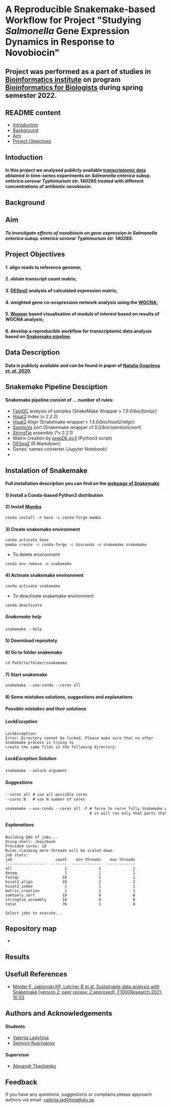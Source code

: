 # A Reproducible Snakemake-based Workflow for Project "Studying _Salmonella_ Gene Expression Dynamics in Response to Novobiocin"
## Project was performed as a part of studies in [Bioinformatics institute](https://bioinf.me/en) on program [Bioinformatics for Biologists](https://bioinf.me/en/education#!/tab/40660730-1) during spring semester 2022.
## README content
* [Introduction](#Introduction)
* [Background](#Background)
* [Aim](#AIM)
* [Project Objectives](#Project-Objectives)
## Intoduction

#### In this project we analysed publicly available [transcriptomic data](https://www.sciencedirect.com/science/article/pii/S2352340920301918#sec1)  obtained in time-series experiments on **_Salmonella enterica_ subsp. _enterica_ serovar Typhimurium str. 14028S** treated with different concentrations of antibiotic **novobiocin**.

## Background

## Aim
#### _To investigate effects of novobiocin on gene expression in **_Salmonella enterica_ subsp. _enterica_ serovar Typhimurium str. 14028S**._

## Project Objectives
#### 1. align reads to reference genome;
#### 2. obtain transcript count matrix;
#### 3. [DESeq2](https://bioconductor.org/packages/release/bioc/html/DESeq2.html) analysis of calculated expression matrix;
#### 4. weighted gene co-ecspression network analysis using the [WGCNA](https://horvath.genetics.ucla.edu/html/CoexpressionNetwork/Rpackages/WGCNA/); 
#### 5. [Wopper](https://wopper.ba.itb.cnr.it) based visualisation of moduls of interest based on results of WGCNA analysis;
#### 6. develop a reproducible workflow for transcriptomic data analysis based on [Snakemake pipeline](https://snakemake.readthedocs.io/en/stable/).

## Data Description
#### Data is publicly available and can be found in paper of [Natalia Gogoleva _et. al_, 2020](). 

## Snakemake Pipeline Desciption
#### Snakemake pipeline consist of ... number of rules:
* [FastQC](https://www.bioinformatics.babraham.ac.uk/projects/fastqc/) analysis of samples (SnakeMake Wrapper *v 1.5.0/bio/fastqc*)
* [Hisat2](http://daehwankimlab.github.io/hisat2/) Index (*v 2.2.0*)
* [Hisat2](http://daehwankimlab.github.io/hisat2/) Align (Snakemake wrapper *v 1.5.0/bio/hisat2/align*)
* [Samtools](http://daehwankimlab.github.io/hisat2/) sort (Snakemake wrapper *v1.5.0/bio/samtools/sort*)
* [StringTie](https://ccb.jhu.edu/software/stringtie/) assembly (*v 2.2.1)
* Matrix creation by [prepDE.py3](https://ccb.jhu.edu/software/stringtie/dl/prepDE.py3) (Python3 script)
* [DESeq2](https://bioconductor.org/packages/release/bioc/html/DESeq2.html) (R Markdown)
* Genes' names converter (Jupyter Notebook)
* 

## Instalation of Snakemake
#### Full installation description you can find on the [webpage of Snakemake](https://snakemake.readthedocs.io/en/stable/getting_started/installation.html)
#### 1) Install a Conda-based Python3 distribution
#### 2) Install [Mamba](https://github.com/mamba-org/mamba)
```markdown
conda install -n base -c conda-forge mamba
```
#### 3) Create snakemake environment
```markdown
conda activate base
mamba create -c conda-forge -c bioconda -n snakemake snakemake
```
- To delete environment
```markdown
conda env remove -n snakemake
```
#### 4) Activate snakemake environment
```markdown
conda activate snakemake
```
- To deactivate snakemake environment
```markdown
conda deactivate
```
##### Snakemake help
```markdown
snakemake --help
```
#### 5) Dowmload repositoty

#### 6) Go to folder snakemake
```markdown
cd Path/to/folder/snakemake
```
#### 7) Start snakemake 
```markdown
snakemake --use-conda --cores all
```
#### 8) Some mistakes solutions, suggestions and explanations
##### Possible mistakes and their solutions
##### LockException
```
LockException:
Error: Directory cannot be locked. Please make sure that no other Snakemake process is trying to 
create the same files in the following directory:
```
##### LockException Solution
```markdown
snakemake --unlock argument
```
##### Suggestions
```markdown
--cores all # use all possible cores
--cores N   # use N number of cores
```
```markdown
snakemake --use-conda --cores all -F # force to rerun fully Snakemake pipeline, otherwise 
                                     # it will run only that parts that did not run before
```
##### Explanations
```
Building DAG of jobs...
Using shell: /bin/bash
Provided cores: 10
Rules claiming more threads will be scaled down.
Job stats:
job                   count    min threads    max threads
------------------  -------  -------------  -------------
all                       1              1              1
deseq                     1              1              1
fastqc                   18              1              1
hisat2_align             18              2              2
hisat2_index              1              1              1
matrix_creation           1              1              1
samtools_sort            18              8              8
stringtie_assembly       18              8              8
total                    76              1              8

Select jobs to execute...

```
## Repository map
* 
## Results

## Usefull References
*  [Mölder F, Jablonski KP, Letcher B et al. Sustainable data analysis with Snakemake [version 2; peer review: 2 approved]. F1000Research 2021, 10:33](https://doi.org/10.12688/f1000research.29032.2)

## Authors and Acknowledgements
#### Students
* [Valeriia Ladyhina](https://github.com/ValeriiaLadyhina)
* [Semyon Kupriyanov](https://github.com/immbiochem)
#### Supervisor
* [Alexandr Tkachenko](https://github.com/castrofiber)

## Feedback
If you have any questions, suggestions or complains please approach authors via email: [valeriia.ladyhina@slu.se](https://internt.slu.se/cv-originalen/valeriia-ladyhina/)